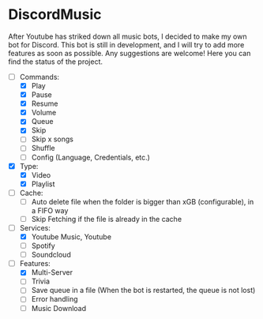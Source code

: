 # DiscordMusic

After Youtube has striked down all music bots, I decided to make my own bot for Discord. This bot is still in development, and I will try to add more features as soon as possible.
Any suggestions are welcome! Here you can find the status of the project.

- [ ] Commands:
    - [x] Play
    - [x] Pause
    - [x] Resume
    - [x] Volume
    - [x] Queue
    - [x] Skip
    - [ ] Skip x songs
    - [ ] Shuffle
    - [ ] Config (Language, Credentials, etc.)

- [x] Type:
    - [x] Video
    - [x] Playlist

- [ ] Cache:
    - [ ] Auto delete file when the folder is bigger than xGB (configurable), in a FIFO way
    - [ ] Skip Fetching if the file is already in the cache

- [ ] Services:
    - [x] Youtube Music, Youtube
    - [ ] Spotify
    - [ ] Soundcloud

- [ ] Features:
    - [x] Multi-Server
    - [ ] Trivia
    - [ ] Save queue in a file (When the bot is restarted, the queue is not lost)
    - [ ] Error handling
    - [ ] Music Download